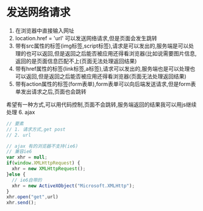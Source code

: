 # 发送网络请求
1. 在浏览器中直接输入网址
2. location.href = 'url' 可以发送网络请求,但是页面会发生跳转
3. 带有src属性的标签(img标签,script标签),请求是可以发出的,服务端是可以处理的也可以返回,但是返回之后能否被应用还得看浏览器(比如说需要图片信息,返回的是页面信息匹配不上(页面无法处理返回结果)
4. 带有href属性的标签(link标签,a标签),请求可以发出的,服务端也是可以处理也可以返回,但是返回之后能否被应用还得看浏览器(页面无法处理返回结果)
5. 带有action属性的标签(form表单),form表单可以向后端发送请求,但是form表单发出请求之后,页面也会跳转

希望有一种方式,可以用代码控制,页面不会跳转,服务端返回的结果我可以用js继续处理
6. ajax
```js
// 要素
// 1. 请求方式,get post
// 2. url

// ajax 有的浏览器不支持(ie6)
// 兼容ie6
var xhr = null;
if(window.XMLHttpRequest) {
  xhr = new XMLHttpRequest();
}else {
  // ie6自带的
  xhr = new ActiveXObject("Microsoft.XMLHttp");
}
xhr.open("get",url)
xhr.send();

```